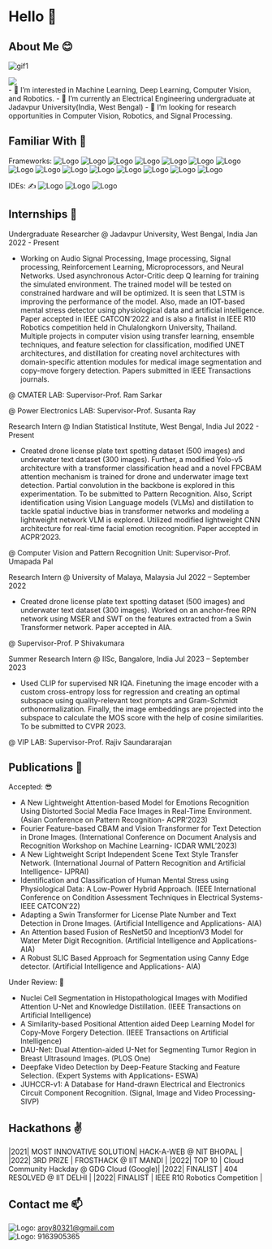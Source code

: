 # Hello 👋

## About Me 😊
![gif1](https://github.com/AyushRoy2001/AyushRoy2001.github.io/assets/94052139/a0b00685-dcc9-424d-9c43-a5f48de4eb0c)

<div class="circular--portrait">
  <img src="https://github.com/AyushRoy2001/AyushRoy2001.github.io/assets/94052139/88354eef-6547-4045-ba57-c987bf50cf04" />
</div>
- 👀 I’m interested in Machine Learning, Deep Learning, Computer Vision, and Robotics. 
- 🌱 I’m currently an Electrical Engineering undergraduate at Jadavpur University(India, West Bengal)
- 💞️ I’m looking for research opportunities in Computer Vision, Robotics, and Signal Processing.

## Familiar With 👀
Frameworks:
![Logo](https://img.shields.io/badge/Python-FFD43B?style=for-the-badge&logo=python&logoColor=darkgreen) 
![Logo](https://img.shields.io/badge/C%2B%2B-00599C?style=for-the-badge&logo=c%2B%2B&logoColor=white)
![Logo](https://img.shields.io/badge/C-00599C?style=for-the-badge&logo=c&logoColor=white)
![Logo](https://img.shields.io/badge/PHP-777BB4?style=for-the-badge&logo=php&logoColor=white)
![Logo](https://img.shields.io/badge/Keras-D00000?style=for-the-badge&logo=Keras&logoColor=white)
![Logo](https://img.shields.io/badge/scikit_learn-F7931E?style=for-the-badge&logo=scikit-learn&logoColor=white)
![Logo](https://img.shields.io/badge/TensorFlow-FF6F00?style=for-the-badge&logo=TensorFlow&logoColor=white)
![Logo](https://img.shields.io/badge/SciPy-654FF0?style=for-the-badge&logo=SciPy&logoColor=white)
![Logo](https://img.shields.io/badge/Numpy-777BB4?style=for-the-badge&logo=numpy&logoColor=white)
![Logo](https://img.shields.io/badge/Pandas-2C2D72?style=for-the-badge&logo=pandas&logoColor=white)
![Logo](https://img.shields.io/badge/Streamlit-FF4B4B?style=for-the-badge&logo=Streamlit&logoColor=white)
![Logo](https://img.shields.io/badge/OpenCV-27338e?style=for-the-badge&logo=OpenCV&logoColor=white)
![Logo](https://img.shields.io/badge/Jupyter-F37626.svg?&style=for-the-badge&logo=Jupyter&logoColor=white)
![Logo](https://img.shields.io/badge/Arduino-00979D?style=for-the-badge&logo=Arduino&logoColor=white)
![Logo](https://img.shields.io/badge/Raspberry%20Pi-A22846?style=for-the-badge&logo=Raspberry%20Pi&logoColor=white)

IDEs: :writing_hand:
![Logo](https://img.shields.io/badge/Visual_Studio-5C2D91?style=for-the-badge&logo=visual%20studio&logoColor=white)
![Logo](https://img.shields.io/badge/pycharm-143?style=for-the-badge&logo=pycharm&logoColor=black&color=black&labelColor=green)
![Logo](https://img.shields.io/badge/Colab-F9AB00?style=for-the-badge&logo=googlecolab&color=525252)

## Internships 💫
Undergraduate Researcher @ Jadavpur University, West Bengal, India Jan 2022 - Present

- Working on Audio Signal Processing, Image processing, Signal processing, Reinforcement Learning, Microprocessors, and Neural Networks. Used asynchronous Actor-Critic deep Q learning for training the simulated environment. The trained model will be tested on constrained hardware and will be optimized. It is seen that LSTM is improving the performance of the model. Also, made an IOT-based mental stress detector using physiological data and artificial intelligence. Paper accepted in IEEE CATCON’2022 and is also a finalist in IEEE R10 Robotics competition held in Chulalongkorn University, Thailand. Multiple projects in computer vision using transfer learning, ensemble techniques, and feature selection for classification, modified UNET architectures, and distillation for creating novel architectures with domain-specific attention modules for medical image segmentation and copy-move forgery detection. Papers submitted in IEEE Transactions journals.

@ CMATER LAB: Supervisor-Prof. Ram Sarkar

@ Power Electronics LAB: Supervisor-Prof. Susanta Ray

Research Intern @ Indian Statistical Institute, West Bengal, India Jul 2022 - Present

- Created drone license plate text spotting dataset (500 images) and underwater text dataset (300 images). Further, a modified Yolo-v5 architecture with a transformer classification head and a novel FPCBAM attention mechanism is trained for drone and underwater image text detection. Partial convolution in the backbone is explored in this experimentation. To be submitted to Pattern Recognition. Also, Script identification using Vision Language models (VLMs) and distillation to tackle spatial inductive bias in transformer networks and modeling a lightweight network VLM is explored. Utilized modified lightweight CNN architecture for real-time facial emotion recognition. Paper accepted in ACPR’2023.

@ Computer Vision and Pattern Recognition Unit: Supervisor-Prof. Umapada Pal

Research Intern @ University of Malaya, Malaysia Jul 2022 – September 2022 

- Created drone license plate text spotting dataset (500 images) and underwater text dataset (300 images). Worked on an anchor-free RPN network using MSER and SWT on the features extracted from a Swin Transformer network. Paper accepted in AIA.

@ Supervisor-Prof. P Shivakumara

Summer Research Intern @ IISc, Bangalore, India Jul 2023 – September 2023

- Used CLIP for supervised NR IQA. Finetuning the image encoder with a custom cross-entropy loss for regression and creating an optimal subspace using quality-relevant text prompts and Gram-Schmidt orthonormalization. Finally, the image embeddings are projected into the subspace to calculate the MOS score with the help of cosine similarities. To be submitted to CVPR 2023.

@ VIP LAB: Supervisor-Prof. Rajiv Saundararajan

## Publications 💪
Accepted: 😎
- A New Lightweight Attention-based Model for Emotions Recognition Using Distorted Social Media Face Images in Real-Time Environment. (Asian Conference on Pattern Recognition- ACPR’2023)
- Fourier Feature-based CBAM and Vision Transformer for Text Detection in Drone Images. (International Conference on Document Analysis and Recognition Workshop on Machine Learning- ICDAR WML’2023) 
- A New Lightweight Script Independent Scene Text Style Transfer Network. (International Journal of Pattern Recognition and Artificial Intelligence- IJPRAI)
- Identification and Classification of Human Mental Stress using Physiological Data: A Low-Power Hybrid Approach. (IEEE International Conference on Condition Assessment Techniques in Electrical Systems- IEEE CATCON’22) 
- Adapting a Swin Transformer for License Plate Number and Text Detection in Drone Images. (Artificial Intelligence and Applications- AIA)
- An Attention based Fusion of ResNet50 and InceptionV3 Model for Water Meter Digit Recognition. (Artificial Intelligence and Applications- AIA)
- A Robust SLIC Based Approach for Segmentation using Canny Edge detector. (Artificial Intelligence and Applications- AIA)
  
Under Review: 😬
- Nuclei Cell Segmentation in Histopathological Images with Modified Attention U-Net and Knowledge Distillation. (IEEE Transactions on Artificial Intelligence)
- A Similarity-based Positional Attention aided Deep Learning Model for Copy-Move Forgery Detection. (IEEE Transactions on Artificial Intelligence)
- DAU-Net: Dual Attention-aided U-Net for Segmenting Tumor Region in Breast Ultrasound Images. (PLOS One)
- Deepfake Video Detection by Deep-Feature Stacking and Feature Selection. (Expert Systems with Applications- ESWA)
- JUHCCR-v1: A Database for Hand-drawn Electrical and Electronics Circuit Component Recognition. (Signal, Image and Video Processing- SIVP)

## Hackathons ✌️

|2021| MOST INNOVATIVE SOLUTION| HACK-A-WEB @ NIT BHOPAL                     |
|2022| 3RD PRIZE               | FROSTHACK @ IIT MANDI                       |
|2022| TOP 10                  | Cloud Community Hackday @ GDG Cloud (Google)|
|2022| FINALIST                | 404 RESOLVED @ IIT DELHI                    |
|2022| FINALIST                | IEEE R10 Robotics Competition               |

## Contact me 📫
![Logo](https://img.shields.io/badge/Gmail-D14836?style=for-the-badge&logo=gmail&logoColor=white): aroy80321@gmail.com<br>
![Logo](https://img.shields.io/badge/WhatsApp-25D366?style=for-the-badge&logo=whatsapp&logoColor=white): 9163905365
